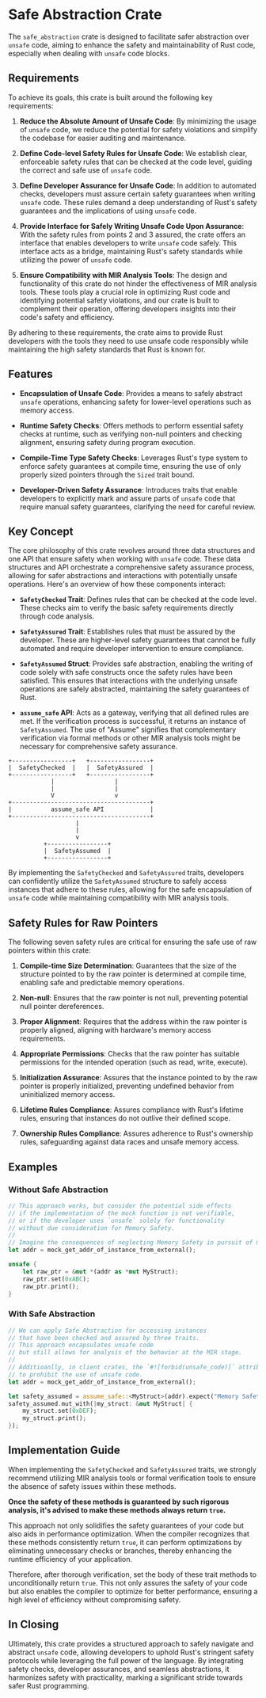 # Safe Abstraction Crate

The `safe_abstraction` crate is designed
to facilitate safer abstraction over `unsafe` code,
aiming to enhance the safety and maintainability of Rust code,
especially when dealing with `unsafe` code blocks.

## Requirements

To achieve its goals, this crate is built around the following key requirements:

1. **Reduce the Absolute Amount of Unsafe Code**:
By minimizing the usage of `unsafe` code,
we reduce the potential for safety violations and
simplify the codebase for easier auditing and maintenance.

2. **Define Code-level Safety Rules for Unsafe Code**:
We establish clear, enforceable safety rules
that can be checked at the code level,
guiding the correct and safe use of `unsafe` code.

3. **Define Developer Assurance for Unsafe Code**:
In addition to automated checks,
developers must assure certain safety guarantees
when writing `unsafe` code.
These rules demand a deep understanding of Rust's safety guarantees
and the implications of using `unsafe` code.

4. **Provide Interface for Safely Writing Unsafe Code Upon Assurance**:
With the safety rules from points 2 and 3 assured,
the crate offers an interface that enables developers to write `unsafe` code safely.
This interface acts as a bridge, maintaining Rust's safety standards
while utilizing the power of `unsafe` code.

5. **Ensure Compatibility with MIR Analysis Tools**:
The design and functionality of this crate
do not hinder the effectiveness of MIR analysis tools.
These tools play a crucial role in optimizing Rust code
and identifying potential safety violations,
and our crate is built to complement their operation,
offering developers insights into their code's safety and efficiency.


By adhering to these requirements,
the crate aims to provide Rust developers with the tools
they need to use unsafe code responsibly
while maintaining the high safety standards that Rust is known for.

## Features

- **Encapsulation of Unsafe Code**:
Provides a means to safely abstract `unsafe` operations,
enhancing safety for lower-level operations such as memory access.

- **Runtime Safety Checks**:
Offers methods to perform essential safety checks at runtime,
such as verifying non-null pointers and checking alignment,
ensuring safety during program execution.

- **Compile-Time Type Safety Checks**:
Leverages Rust's type system to enforce safety guarantees at compile time,
ensuring the use of only properly sized pointers through the `Sized` trait bound.

- **Developer-Driven Safety Assurance**:
Introduces traits that enable developers to explicitly mark
and assure parts of `unsafe` code that require manual safety guarantees,
clarifying the need for careful review.

## Key Concept

The core philosophy of this crate revolves around
three data structures and one API
that ensure safety when working with `unsafe` code.
These data structures and API orchestrate a comprehensive safety assurance process,
allowing for safer abstractions and interactions with potentially unsafe operations.
Here's an overview of how these components interact:

- **`SafetyChecked` Trait**:
Defines rules that can be checked at the code level.
These checks aim to verify the basic safety requirements directly through code analysis.

- **`SafetyAssured` Trait**:
Establishes rules that must be assured by the developer.
These are higher-level safety guarantees
that cannot be fully automated and require developer intervention to ensure compliance.

- **`SafetyAssumed` Struct**:
Provides safe abstraction, enabling the writing of code solely
with safe constructs once the safety rules have been satisfied.
This ensures that interactions with the underlying unsafe operations are safely abstracted,
maintaining the safety guarantees of Rust.

- **`assume_safe` API**:
Acts as a gateway, verifying that all defined rules are met.
If the verification process is successful,
it returns an instance of `SafetyAssumed`.
The use of "Assume" signifies that complementary verification
via formal methods or other MIR analysis tools
might be necessary for comprehensive safety assurance.

```
+-----------------+   +-----------------+
|  SafetyChecked  |   |  SafetyAssured  |
+-----------------+   +-----------------+
            |                 |
            |                 |
            V                 v
+---------------------------------------+
|           assume_safe API             |
+---------------------------------------+
                   |
                   |
                   v
          +-----------------+
          |  SafetyAssumed  |
          +-----------------+
```

By implementing the `SafetyChecked` and `SafetyAssured` traits,
developers can confidently utilize the `SafetyAssumed` structure
to safely access instances that adhere to these rules,
allowing for the safe encapsulation of `unsafe` code
while maintaining compatibility with MIR analysis tools.

## Safety Rules for Raw Pointers

The following seven safety rules are critical
for ensuring the safe use of raw pointers within this crate:

1. **Compile-time Size Determination**:
Guarantees that the size of the structure pointed
to by the raw pointer is determined at compile time,
enabling safe and predictable memory operations.

2. **Non-null**:
Ensures that the raw pointer is not null,
preventing potential null pointer dereferences.

3. **Proper Alignment**:
Requires that the address within the raw pointer is properly aligned,
aligning with hardware's memory access requirements.

4. **Appropriate Permissions**:
Checks that the raw pointer has suitable permissions
for the intended operation (such as read, write, execute).

5. **Initialization Assurance**:
Assures that the instance pointed
to by the raw pointer is properly initialized,
preventing undefined behavior from uninitialized memory access.

6. **Lifetime Rules Compliance**:
Assures compliance with Rust's lifetime rules,
ensuring that instances do not outlive their defined scope.

7. **Ownership Rules Compliance**:
Assures adherence to Rust's ownership rules,
safeguarding against data races and unsafe memory access.

## Examples
### Without Safe Abstraction
```rust
// This approach works, but consider the potential side effects
// if the implementation of the mock function is not verifiable,
// or if the developer uses `unsafe` solely for functionality
// without due consideration for Memory Safety.
//
// Imagine the consequences of neglecting Memory Safety in pursuit of mere operation.
let addr = mock_get_addr_of_instance_from_external();

unsafe {
    let raw_ptr = &mut *(addr as *mut MyStruct);
    raw_ptr.set(0xABC);
    raw_ptr.print();
}
```

### With Safe Abstraction
```rust
// We can apply Safe Abstraction for accessing instances
// that have been checked and assured by three traits.
// This approach encapsulates unsafe code
// but still allows for analysis of the behavior at the MIR stage.
//
// Additioanlly, in client crates, the `#![forbid(unsafe_code)]` attribute can be used
// to prohibit the use of unsafe code.
let addr = mock_get_addr_of_instance_from_external();

let safety_assumed = assume_safe::<MyStruct>(addr).expect("Memory Safety Violation!");
safety_assumed.mut_with(|my_struct: &mut MyStruct| {
    my_struct.set(0xDEF);
    my_struct.print();
});
```

## Implementation Guide

When implementing the `SafetyChecked` and `SafetyAssured` traits,
we strongly recommend utilizing MIR analysis tools or formal verification tools
to ensure the absence of safety issues within these methods.

**Once the safety of these methods is guaranteed
by such rigorous analysis,
it's advised to make these methods always return `true`.**

This approach not only solidifies the safety guarantees of your code
but also aids in performance optimization.
When the compiler recognizes that these methods consistently return `true`,
it can perform optimizations by eliminating unnecessary checks
or branches, thereby enhancing the runtime efficiency of your application.

Therefore, after thorough verification,
set the body of these trait methods to unconditionally return `true`.
This not only assures the safety of your code
but also enables the compiler to optimize for better performance,
ensuring a high level of efficiency without compromising safety.

## In Closing

Ultimately, this crate provides a structured approach
to safely navigate and abstract `unsafe` code,
allowing developers to uphold Rust's stringent safety protocols
while leveraging the full power of the language.
By integrating safety checks, developer assurances, and seamless abstractions,
it harmonizes safety with practicality,
marking a significant stride towards safer Rust programming.
